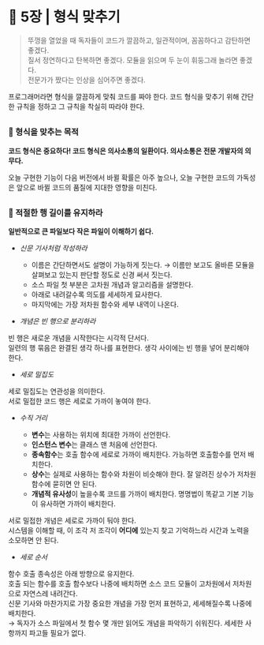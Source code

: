 # 🧷 5장 | 형식 맞추기

> 뚜껑을 열었을 때 독자들이 코드가 깔끔하고, 일관적이며, 꼼꼼하다고 감탄하면 좋겠다.  
질서 정연하다고 탄복하면 좋겠다. 모듈을 읽으며 두 눈이 휘둥그래 놀라면 좋겠다.  
전문가가 짰다는 인상을 심어주면 좋겠다.

프로그래머라면 형식을 깔끔하게 맞춰 코드를 짜야 한다. 코드 형식을 맞추기 위해 간단한 규칙을 정하고 그 규칙을 착실히 따라야 한다.

##

### 📘 형식을 맞추는 목적

**코드 형식은 중요하다! 코드 형식은 의사소통의 일환이다. 의사소통은 전문 개발자의 의무다.**

오늘 구현한 기능이 다음 버전에서 바뀔 확률은 아주 높으나, 오늘 구현한 코드의 가독성은 앞으로 바뀔 코드의 품질에 지대한 영향을 미친다.

##

### 📘 적절한 행 길이를 유지하라

**일반적으로 큰 파일보다 작은 파일이 이해하기 쉽다.**

- *신문 기사처럼 작성하라*

  - 이름은 간단하면서도 설명이 가능하게 짓는다.
    → 이름만 보고도 올바른 모듈을 살펴보고 있는지 판단할 정도로 신경 써서 짓는다.
  - 소스 파일 첫 부분은 고차원 개념과 알고리즘을 설명한다.
  - 아래로 내려갈수록 의도를 세세하게 묘사한다.
  - 마지막에는 가장 저차원 함수와 세부 내역이 나온다.

- *개념은 빈 행으로 분리하라*

빈 행은 새로운 개념을 시작한다는 시각적 단서다.  
일련의 행 묶음은 완결된 생각 하나를 표현한다. 생각 사이에는 빈 행을 넣어 분리해야 한다.

- *세로 밀집도*

세로 밀집도는 연관성을 의미한다.  
서로 밀접한 코드 행은 세로로 가까이 놓여야 한다.

- *수직 거리*

  - **변수**는 사용하는 위치에 최대한 가까이 선언한다.
  - **인스턴스 변수**는 클래스 맨 처음에 선언한다.
  - **종속함수**는 호출 함수에 세로로 가까이 배치한다. 가능하면 호출함수를 먼저 배치한다.
  - **상수**는 실제로 사용하는 함수와 차원이 비슷해야 한다. 잘 알려진 상수가 저차원 함수에 묻히면 안 된다.
  - **개념적 유사성**이 높을수록 코드를 가까이 배치한다. 명명법이 똑같고 기본 기능이 유사하면 가까이 배치한다.

서로 밀접한 개념은 세로로 가까이 둬야 한다.  
시스템을 이해할 때, 이 조각 저 조각이 **어디에** 있는지 찾고 기억하느라 시간과 노력을 소모하면 안 된다.

- *세로 순서*

함수 호출 종속성은 아래 방향으로 유지한다.  
호출 되는 함수를 호출 함수보다 나중에 배치하면 소스 코드 모듈이 고차원에서 저차원으로 자연스레 내려간다.  
신문 기사와 마찬가지로 가장 중요한 개념을 가장 먼저 표현하고, 세세해질수록 나중에 배치한다.  
→ 독자가 소스 파일에서 첫 함수 몇 개만 읽어도 개념을 파악하기 쉬워진다. 세세한 사항까지 파고들 필요가 없다.

##

